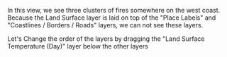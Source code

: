 <p>In this view, we see three clusters of fires somewhere on the west coast. Because the Land Surface layer is laid on top of the "Place Labels" and "Coastlines / Borders / Roads" layers, we can not see these layers. </p>

<p>Let's Change the order of the layers by dragging the "Land Surface Temperature (Day)" layer below the other layers </p>
